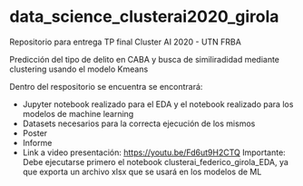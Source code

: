 # data_science_clusterai2020_girola
Repositorio para entrega TP final Cluster AI 2020 - UTN FRBA

Predicción del tipo de delito en CABA y busca de similiradidad mediante clustering usando el modelo Kmeans 

Dentro del respositorio se encuentra se encontrará:
- Jupyter notebook realizado para el EDA y el notebook realizado para los modelos de machine learning
- Datasets necesarios para la correcta ejecución de los mismos
- Poster
- Informe 
- Link a video presentación: https://youtu.be/Fd6ut9H2CTQ
Importante: Debe ejecutarse primero el notebook clusterai_federico_girola_EDA, ya que exporta un archivo xlsx que se usará en los modelos de ML
